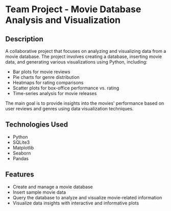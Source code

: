 # Team Project - Movie Database Analysis and Visualization

## Description
A collaborative project that focuses on analyzing and visualizing data from a movie database. The project involves creating a database, inserting movie data, and generating various visualizations using Python, including:

- Bar plots for movie reviews
- Pie charts for genre distribution
- Heatmaps for rating comparisons
- Scatter plots for box-office performance vs. rating
- Time-series analysis for movie releases

The main goal is to provide insights into the movies' performance based on user reviews and genres using data visualization techniques.

## Technologies Used
- Python
- SQLite3
- Matplotlib
- Seaborn
- Pandas

## Features
- Create and manage a movie database
- Insert sample movie data
- Query the database to analyze and visualize movie-related information
- Visualize data insights with interactive and informative plots
